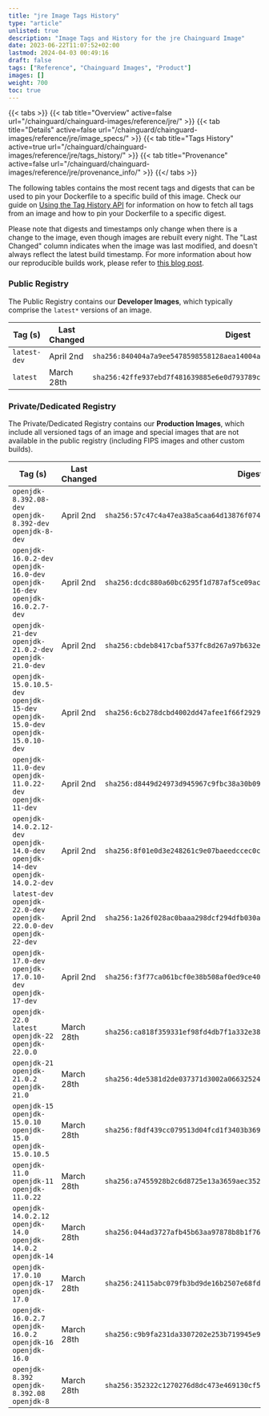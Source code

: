 ```yaml
---
title: "jre Image Tags History"
type: "article"
unlisted: true
description: "Image Tags and History for the jre Chainguard Image"
date: 2023-06-22T11:07:52+02:00
lastmod: 2024-04-03 00:49:16
draft: false
tags: ["Reference", "Chainguard Images", "Product"]
images: []
weight: 700
toc: true
---
```


{{< tabs >}}
{{< tab title="Overview" active=false url="/chainguard/chainguard-images/reference/jre/" >}}
{{< tab title="Details" active=false url="/chainguard/chainguard-images/reference/jre/image_specs/" >}}
{{< tab title="Tags History" active=true url="/chainguard/chainguard-images/reference/jre/tags_history/" >}}
{{< tab title="Provenance" active=false url="/chainguard/chainguard-images/reference/jre/provenance_info/" >}}
{{</ tabs >}}

The following tables contains the most recent tags and digests that can be used to pin your Dockerfile to a specific build of this image. Check our guide on [Using the Tag History API](/chainguard/chainguard-images/using-the-tag-history-api/) for information on how to fetch all tags from an image and how to pin your Dockerfile to a specific digest.

Please note that digests and timestamps only change when there is a change to the image, even though images are rebuilt every night. The "Last Changed" column indicates when the image was last modified, and doesn't always reflect the latest build timestamp. For more information about how our reproducible builds work, please refer to [this blog post](https://www.chainguard.dev/unchained/reproducing-chainguards-reproducible-image-builds).

### Public Registry
The Public Registry contains our **Developer Images**, which typically comprise the `latest*` versions of an image.

| Tag (s)       | Last Changed | Digest                                                                    |
|---------------|--------------|---------------------------------------------------------------------------|
|  `latest-dev` | April 2nd    | `sha256:840404a7a9ee5478598558128aea14004a1756ebe0bec734f7ea029f689aa23d` |
|  `latest`     | March 28th   | `sha256:42ffe937ebd7f481639885e6e0d793789c5bcec647f3cd8beaba3288581e196a` |


### Private/Dedicated Registry
The Private/Dedicated Registry contains our **Production Images**, which include all versioned tags of an image and special images that are not available in the public registry (including FIPS images and other custom builds).

| Tag (s)                                                                            | Last Changed | Digest                                                                    |
|------------------------------------------------------------------------------------|--------------|---------------------------------------------------------------------------|
|  `openjdk-8.392.08-dev` `openjdk-8.392-dev` `openjdk-8-dev`                        | April 2nd    | `sha256:57c47c4a47ea38a5caa64d13876f0744ae0ca3d1cf4f0bc8177e2a4e1bce6a5d` |
|  `openjdk-16.0.2-dev` `openjdk-16.0-dev` `openjdk-16-dev` `openjdk-16.0.2.7-dev`   | April 2nd    | `sha256:dcdc880a60bc6295f1d787af5ce09ac0159c63b2090b5fbcf2cf720b985d25c3` |
|  `openjdk-21-dev` `openjdk-21.0.2-dev` `openjdk-21.0-dev`                          | April 2nd    | `sha256:cbdeb8417cbaf537fc8d267a97b632e408ac65ffe826a61ec2d12d4baf1f52a1` |
|  `openjdk-15.0.10.5-dev` `openjdk-15-dev` `openjdk-15.0-dev` `openjdk-15.0.10-dev` | April 2nd    | `sha256:6cb278dcbd4002dd47afee1f66f29297fde3d63454f9a364d74a416569407590` |
|  `openjdk-11.0-dev` `openjdk-11.0.22-dev` `openjdk-11-dev`                         | April 2nd    | `sha256:d8449d24973d945967c9fbc38a30b09d13c77abda90089771a11802001e16f71` |
|  `openjdk-14.0.2.12-dev` `openjdk-14.0-dev` `openjdk-14-dev` `openjdk-14.0.2-dev`  | April 2nd    | `sha256:8f01e0d3e248261c9e07baeedccec0ccefeb16179d350e4f919e115de88a5984` |
|  `latest-dev` `openjdk-22.0-dev` `openjdk-22.0.0-dev` `openjdk-22-dev`             | April 2nd    | `sha256:1a26f028ac0baaa298dcf294dfb030ad12c48073fa245fd9b1f8a41e98766edd` |
|  `openjdk-17.0-dev` `openjdk-17.0.10-dev` `openjdk-17-dev`                         | April 2nd    | `sha256:f3f77ca061bcf0e38b508af0ed9ce40bdb2430295e41165cf115ce191ab69565` |
|  `openjdk-22.0` `latest` `openjdk-22` `openjdk-22.0.0`                             | March 28th   | `sha256:ca818f359331ef98fd4db7f1a332e384e5959d48bc5b6143945a579249354e5e` |
|  `openjdk-21` `openjdk-21.0.2` `openjdk-21.0`                                      | March 28th   | `sha256:4de5381d2de037371d3002a066325242a62a0d5665dc8c2a834debfbbdb2b1ec` |
|  `openjdk-15` `openjdk-15.0.10` `openjdk-15.0` `openjdk-15.0.10.5`                 | March 28th   | `sha256:f8df439cc079513d04fcd1f3403b369cd5336ccceb12b37f949af7b096d4a1ae` |
|  `openjdk-11.0` `openjdk-11` `openjdk-11.0.22`                                     | March 28th   | `sha256:a7455928b2c6d8725e13a3659aec352a7a99e2936f026741e979870b520ea39a` |
|  `openjdk-14.0.2.12` `openjdk-14.0` `openjdk-14.0.2` `openjdk-14`                  | March 28th   | `sha256:044ad3727afb45b63aa97878b8b1f76cbe1e4534d2274b8a14d681bfbfcd542e` |
|  `openjdk-17.0.10` `openjdk-17` `openjdk-17.0`                                     | March 28th   | `sha256:24115abc079fb3bd9de16b2507e68fdd497f85e9bb10ebcad1adca925684aa18` |
|  `openjdk-16.0.2.7` `openjdk-16.0.2` `openjdk-16` `openjdk-16.0`                   | March 28th   | `sha256:c9b9fa231da3307202e253b719945e9d75535897874a19bf50dc9caec82431be` |
|  `openjdk-8.392` `openjdk-8.392.08` `openjdk-8`                                    | March 28th   | `sha256:352322c1270276d8dc473e469130cf5b0c9f20c5613e9dac3f5e5d7f11881d61` |

